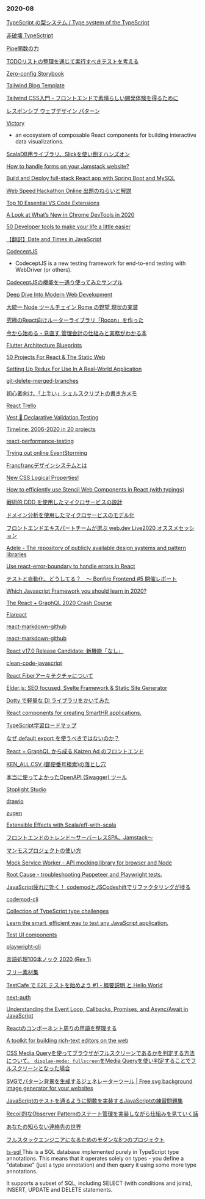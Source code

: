 ### 2020-08

[ TypeScript の型システム / Type system of the TypeScript ]( https://speakerdeck.com/saiya_moebius/type-system-of-the-typescript )

[ 非破壊 TypeSctript ]( https://gist.github.com/mizchi/9e71569f72187af749adfecea49fb38a )

[ Pipe関数の力 ]( https://qiita.com/jlkiri/items/5aa539ee74be2cc99409 )

[ TODOリストの整理を通じて実行すべきテストを考える ]( https://speakerdeck.com/nihonbuson/tddbc-2020-online-lt )

[ Zero-config Storybook ]( https://medium.com/storybookjs/zero-config-storybook-66e7c4798e5d )

[ Tailwind Blog Template ]( https://github.com/davidgrzyb/tailwind-blog-template )

[ Tailwind CSS入門 - フロントエンドで素晴らしい開発体験を得るために ]( https://panda-program.com/posts/recommend-developers-use-tailwind-css )

[ レスポンシブ ウェブデザイン パターン ]( https://developers.google.com/web/fundamentals/design-and-ux/responsive/patterns?hl=ja )

[ Victory ]( https://github.com/FormidableLabs/victory )
  - an ecosystem of composable React components for building interactive data visualizations.

[ ScalaDB用ライブラリ、Slickを使い倒すハンズオン ]( https://qiita.com/sonken625/items/bcfe5f78323a67205933 )

[ How to handle forms on your Jamstack website? ]( https://bejamas.io/blog/how-to-handle-forms-on-jamstack/ )

[ Build and Deploy full-stack React app with Spring Boot and MySQL ]( https://medium.com/@mukundmadhav/build-and-deploy-react-app-with-spring-boot-and-mysql-6f888eb0c600 )

[ Web Speed Hackathon Online 出題のねらいと解説
 ]( https://github.com/CyberAgentHack/web-speed-hackathon-online/wiki/Web-Speed-Hackathon-Online-%E5%87%BA%E9%A1%8C%E3%81%AE%E3%81%AD%E3%82%89%E3%81%84%E3%81%A8%E8%A7%A3%E8%AA%AC )

[ Top 10 Essential VS Code Extensions ]( https://dev.to/santiagocodes/top-10-essential-vs-code-extensions-e37 )

[ A Look at What’s New in Chrome DevTools in 2020 ]( https://css-tricks.com/whats-new-in-devtools-2020/ )

[ 50 Developer tools to make your life a little easier ]( https://dev.to/iainfreestone/50-developer-tools-to-make-your-life-a-little-easier-4oc5 )

[ 【翻訳】Date and Times in JavaScript ]( https://yosuke-furukawa.hatenablog.com/entry/2020/07/28/102821 )

[ CodeceptJS ]( https://github.com/codeceptjs/CodeceptJS )
  - CodeceptJS is a new testing framework for end-to-end testing with WebDriver (or others). 

[ CodeceptJSの機能を一通り使ってみたサンプル ]( https://github.com/Kesin11/codeceptjs-playground )

[ Deep Dive Into Modern Web Development ]( https://fullstackopen.com/en/ )

[ 大統一 Node ツールチェイン Rome の野望 現状の実装 ]( https://mizchi.dev/202008101816-ambitious-rome )

[ 究極のReact向けルーターライブラリ「Rocon」を作った ]( https://blog.uhy.ooo/entry/2020-08-10/rocon-alpha/ )

[ 今から始める・見直す 管理会計の仕組みと実務がわかる本 ]( https://www.amazon.co.jp/dp/4502257311 )

[ Flutter Architecture Blueprints ]( https://github.com/wasabeef/flutter-architecture-blueprints )

[ 50 Projects For React & The Static Web ]( https://50reactprojects.com/ )

[ Setting Up Redux For Use In A Real-World Application ]( https://www.smashingmagazine.com/2020/08/redux-real-world-application/ )

[ git-delete-merged-branches ]( https://github.com/hartwork/git-delete-merged-branches )

[ 初心者向け、「上手い」シェルスクリプトの書き方メモ ]( https://qiita.com/m-yamashita/items/889c116b92dc0bf4ea7d )

[ React Trello ]( https://github.com/rcdexta/react-trello )

[ Vest 🦺 Declarative Validation Testing ]( https://github.com/ealush/vest )

[ Timeline: 2006-2020 in 20 projects ]( https://bestofjs.org/timeline )

[ react-performance-testing ]( https://github.com/keiya01/react-performance-testing )

[ Trying out online EventStorming ]( https://www.youtube.com/watch?v=CbPEibNUe0s )

[ Francfrancデザインシステムとは ]( https://francfranc.io/design-system-guidelines/design-system/ )

[ New CSS Logical Properties! ]( https://medium.com/@elad/new-css-logical-properties-bc6945311ce7 )

[ How to efficiently use Stencil Web Components in React (with typings) ]( https://medium.com/javascript-in-plain-english/how-to-use-stencil-web-components-in-react-within-a-nx-monorepo-d6644f6ee858 )

[ 戦術的 DDD を使用したマイクロサービスの設計 ]( https://docs.microsoft.com/ja-jp/azure/architecture/microservices/model/tactical-ddd )

[ ドメイン分析を使用したマイクロサービスのモデル化 ]( https://docs.microsoft.com/ja-jp/azure/architecture/microservices/model/domain-analysis )

[ フロントエンドエキスパートチームが選ぶ web.dev Live2020 オススメセッション ]( https://blog.cybozu.io/entry/2020/08/18/193225 )

[ Adele - The repository of publicly available design systems and pattern libraries ]( https://adele.uxpin.com/ )

[ Use react-error-boundary to handle errors in React ]( https://kentcdodds.com/blog/use-react-error-boundary-to-handle-errors-in-react )

[ テストと自動化、どうしてる？　〜 Bonfire Frontend #5 開催レポート ]( https://techblog.yahoo.co.jp/entry/20200303816105/ )

[ Which Javascript Framework you should learn in 2020? ]( https://www.dasjs.com/which-javascript-framework-you-should-learn-in-2020/ )

[ The React + GraphQL 2020 Crash Course ]( https://www.freecodecamp.org/news/the-react-graphql-2020-crash-course/ )

[ Flareact ]( https://flareact.com/ )

[ react-markdown-github ]( https://github.com/godaddy/react-markdown-github )

[ react-markdown-github ](  https://github.com/godaddy/react-markdown-github )

[ React v17.0 Release Candidate: 新機能「なし」 ]( https://ja.reactjs.org/blog/2020/08/10/react-v17-rc.html )

[ clean-code-javascript ]( https://github.com/ryanmcdermott/clean-code-javascript#solid )

[ React Fiberアーキテクチャについて ]( https://postd.cc/react-fiber-architecture/ )

[ Elder.js: SEO focused, Svelte Framework & Static Site Generator ]( https://github.com/Elderjs/elderjs )

[ Dotty で軽量な DI ライブラリをかいてみた ]( https://speakerdeck.com/jooohn/dotty-deqing-liang-na-di-raiburariwokaitemita )

[ React components for creating SmartHR applications. ]( https://github.com/kufu/smarthr-ui )

[ TypeScript学習ロードマップ ]( https://qiita.com/irico/items/33744e15a4e0ca52d6bc )

[ なぜ default export を使うべきではないのか？ ]( https://engineering.linecorp.com/ja/blog/you-dont-need-default-export/ )

[ React + GraphQL から成る Kaizen Ad のフロントエンド ]( https://developer.kaizenplatform.com/entry/2019/03/26/120000 )

[ KEN_ALL.CSV (郵便番号検索)の落とし穴 ]( https://qiita.com/nanasess/items/0f0aeaa1f72f599b9142 )

[ 本当に使ってよかったOpenAPI (Swagger) ツール ]( https://future-architect.github.io/articles/20191008/ )

[ Stoplight Studio ]( https://stoplight.io/studio/ )

[ drawio ]( https://github.com/jgraph/drawio )

[ zugen ]( https://github.com/todokr/zugen  )

[ Extensible Effects with Scala/eff-with-scala ]( https://speakerdeck.com/hiroki6/eff-with-scala )

[ フロントエンドのトレンド〜サーバーレスSPA、Jamstack〜 ]( https://speakerdeck.com/shibe97/hurontoendofalsetorendo-sabaresuspa-jamstack )

[ マンモスプロジェクトの使い方 ]( https://mmth.pro/ja )

[ Mock Service Worker - API mocking library for browser and Node ]( https://github.com/mswjs/msw )

[ Root Cause - troubleshooting Puppeteer and Playwright tests.  ]( https://github.com/testimio/root-cause )

[ JavaScript疲れに効く！ codemodとJSCodeshiftでリファクタリングが捗る ]( https://www.webprofessional.jp/getting-started-with-codemods/ )

[ codemod-cli ]( https://github.com/rwjblue/codemod-cli )

[ Collection of TypeScript type challenges ]( https://github.com/type-challenges/type-challenges )

[ Learn the smart, efficient way to test any JavaScript application. ]( https://testingjavascript.com/ )

[ Test UI components ]( https://www.learnstorybook.com/intro-to-storybook/react/en/test/ )

[ playwright-cli ]( https://github.com/microsoft/playwright-cli )

[ 言語処理100本ノック 2020 (Rev 1) ]( https://nlp100.github.io/ja/ )

[ フリー素材集 ]( https://stories.freepik.com/ )

[ TestCafe で E2E テストを始めよう #1 - 概要説明 と Hello World ]( https://tech.recruit-mp.co.jp/front-end/post-20193/ )

[ next-auth ]( https://github.com/nextauthjs/next-auth )

[ Understanding the Event Loop, Callbacks, Promises, and Async/Await in JavaScript ]( https://www.taniarascia.com/asynchronous-javascript-event-loop-callbacks-promises-async-await/ )

[ Reactのコンポーネント周りの用語を整理する ]( https://blog.ojisan.io/react-component-words )

[ A toolkit for building rich-text editors on the web ]( https://prosemirror.net/ )

[ CSS Media Queryを使ってブラウザがフルスクリーンであるかを判定する方法について。
`display-mode: fullscreen`をMedia Queryを使い判定することでフルスクリーンとなった場合 ]( https://www.amitmerchant.com/how-to-detect-fullscreen-mode-using-css/ )

[ SVGでパターン背景を生成するジェネレーターツール  | Free svg background image generator for your websites ]( https://bgjar.com/ )

[ JavaScriptのテストを通るように関数を実装するJavaScriptの練習問題集 ]( https://www.jschallenger.com/ )

[ Recoil的なObserver Patternのステート管理を実装しながら仕組みを見ていく話 ]( https://bennetthardwick.com/blog/recoil-js-clone-from-scratch-in-100-lines/ )

[ あなたの知らない連絡先の世界 ]( https://speakerdeck.com/coe/anatafalsezhi-ranailian-luo-xian-falseshi-jie )

[ フルスタックエンジニアになるためのモダンな8つのプロジェクト ]( https://qiita.com/kanye__east/items/77a9746e9b98abbb97e6 )

[ ts-sql ]( https://github.com/codemix/ts-sql )
  This is a SQL database implemented purely in TypeScript type annotations.
  This means that it operates solely on types - you define a "database" (just a type annotation) and then query it using some more type annotations.

  It supports a subset of SQL, including SELECT (with conditions and joins), INSERT, UPDATE and DELETE statements.

